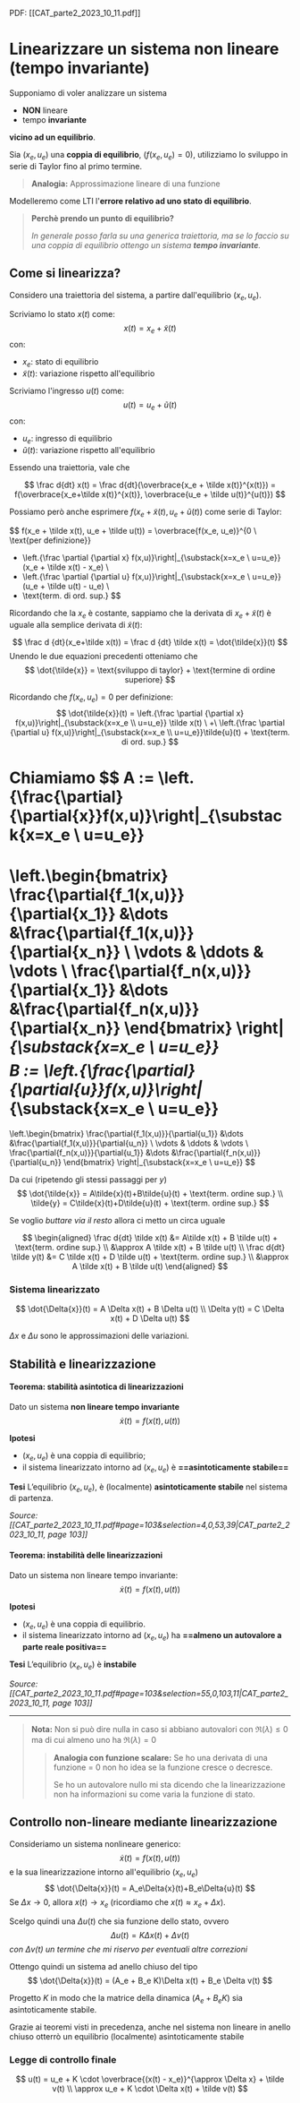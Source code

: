 PDF: [[CAT_parte2_2023_10_11.pdf]]

# Linearizzare un sistema non lineare (tempo invariante)

Supponiamo di voler analizzare un sistema

- **NON** lineare
- tempo **invariante**

**vicino ad un equilibrio**.

Sia $(x_e, u_e)$ una **coppia di equilibrio**, ($f(x_e, u_e)=0$), utilizziamo lo sviluppo in serie di Taylor fino al primo termine.

> **Analogia:**
> Approssimazione lineare di una funzione

Modelleremo come LTI l'**errore relativo ad uno stato di equilibrio**.

> **Perchè prendo un punto di equilibrio?**
>
> *In generale posso farla su una generica traiettoria, ma se lo faccio su una coppia di equilibrio ottengo un sistema **tempo invariante**.*

## Come si linearizza?

Considero una traiettoria del sistema, a partire dall'equilibrio $(x_e, u_e)$.

Scriviamo lo stato $x(t)$ come:
$$x(t) = x_e + \tilde x(t)$$
con:

- $x_e$: stato di equilibrio
- $\tilde x(t)$: variazione rispetto all'equilibrio

Scriviamo l'ingresso $u(t)$ come:
$$u(t) = u_e + \tilde u(t)$$
con:

- $u_e$: ingresso di equilibrio
- $\tilde u(t)$: variazione rispetto all'equilibrio

Essendo una traiettoria, vale che

$$
\frac d{dt} x(t) = \frac d{dt}(\overbrace{x_e + \tilde x(t)}^{x(t)}) =
f(\overbrace{x_e+\tilde x(t)}^{x(t)}, \overbrace{u_e + \tilde u(t)}^{u(t)})
$$

Possiamo però anche esprimere $f(x_e + \tilde x(t), u_e + \tilde u(t))$ come serie di Taylor:

$$
f(x_e + \tilde x(t), u_e + \tilde u(t)) =
\overbrace{f(x_e, u_e)}^{0 \ \text{per definizione}}
- \left.{\frac \partial {\partial x} f(x,u)}\right|_{\substack{x=x_e \\ u=u_e}} (x_e + \tilde x(t) - x_e) \\
- \left.{\frac \partial {\partial u} f(x,u)}\right|_{\substack{x=x_e \\ u=u_e}} (u_e + \tilde u(t) - u_e) \\
- \text{term. di ord. sup.}
$$

Ricordando che la $x_e$ è costante, sappiamo che la derivata di $x_e + \tilde x(t)$ è uguale alla semplice derivata di $\tilde x(t)$:

$$
\frac d {dt}(x_e+\tilde x(t)) = \frac d {dt} \tilde x(t) = \dot{\tilde{x}}(t)
$$
Unendo le due equazioni precedenti otteniamo che
$$
\dot{\tilde{x}} = \text{sviluppo di taylor} + \text{termine di ordine superiore}
$$

Ricordando che $f(x_e, u_e) = 0$ per definizione:
$$
\dot{\tilde{x}}(t)
= \left.{\frac \partial {\partial x} f(x,u)}\right|_{\substack{x=x_e \\ u=u_e}} \tilde x(t) \ +\  \left.{\frac \partial {\partial u} f(x,u)}\right|_{\substack{x=x_e \\ u=u_e}}\tilde{u}(t) +  \text{term. di ord. sup.}
$$

Chiamiamo
$$
A := \left.{\frac{\partial}{\partial{x}}f(x,u)}\right|_{\substack{x=x_e \\ u=u_e}}
=
\left.\begin{bmatrix}
 \frac{\partial{f_1(x,u)}}{\partial{x_1}}
 &\dots
 &\frac{\partial{f_1(x,u)}}{\partial{x_n}}
 \\
 \vdots & \ddots & \vdots
 \\
 \frac{\partial{f_n(x,u)}}{\partial{x_1}}
 &\dots
 &\frac{\partial{f_n(x,u)}}{\partial{x_n}}
\end{bmatrix}
\right|_{\substack{x=x_e \\ u=u_e}}
$$
$$
B := \left.{\frac{\partial}{\partial{u}}f(x,u)}\right|_{\substack{x=x_e \\ u=u_e}}
=
\left.\begin{bmatrix}
 \frac{\partial{f_1(x,u)}}{\partial{u_1}}
 &\dots
 &\frac{\partial{f_1(x,u)}}{\partial{u_n}}
 \\
 \vdots & \ddots & \vdots
 \\
 \frac{\partial{f_n(x,u)}}{\partial{u_1}}
 &\dots
 &\frac{\partial{f_n(x,u)}}{\partial{u_n}}
\end{bmatrix}
\right|_{\substack{x=x_e \\ u=u_e}}
$$

Da cui (ripetendo gli stessi passaggi per $y$)
$$
\dot{\tilde{x}} = A\tilde{x}(t)+B\tilde{u}(t) + \text{term. ordine sup.} \\
\tilde{y} = C\tilde{x}(t)+D\tilde{u}(t) + \text{term. ordine sup.}
$$

Se voglio *buttare via il resto* allora ci metto un circa uguale

$$
\begin{aligned}
\frac d{dt} \tilde x(t)
 &= A\tilde x(t) + B \tilde u(t) + \text{term. ordine sup.}  \\
 &\approx A \tilde x(t) + B \tilde u(t) \\
\frac d{dt} \tilde y(t)
 &= C \tilde x(t) + D \tilde u(t) + \text{term. ordine sup.}  \\
 &\approx A \tilde x(t) + B \tilde u(t)
\end{aligned}
$$

### Sistema linearizzato

$$
\dot{\Delta{x}}(t) = A \Delta x(t) + B \Delta u(t) \\
\Delta y(t) = C \Delta x(t) + D \Delta u(t)
$$

$\Delta x$ e $\Delta u$ sono le approssimazioni delle variazioni.

## Stabilità e linearizzazione

#### Teorema: stabilità asintotica di linearizzazioni

Dato un sistema **non lineare tempo invariante**
$$\dot x(t) = f (x(t), u(t))$$

**Ipotesi**

- $(x_e, u_e)$ è una coppia di equilibrio;
- il sistema linearizzato intorno ad $(x_e, u_e)$ è **==asintoticamente stabile==**

**Tesi**
L’equilibrio $(x_e, u_e)$, è (localmente) **asintoticamente stabile** nel sistema di partenza.

*Source: [[CAT_parte2_2023_10_11.pdf#page=103&selection=4,0,53,39|CAT_parte2_2023_10_11, page 103]]*

#### Teorema: instabilità delle linearizzazioni

Dato un sistema non lineare tempo invariante:$$\dot x(t) = f (x(t), u(t))$$

**Ipotesi**

- $(x_e, u_e)$ è una coppia di equilibrio.
- il sistema linearizzato intorno ad $(x_e, u_e)$ ha **==almeno un autovalore a parte reale positiva==**

**Tesi**
L’equilibrio $(x_e,u_e)$ è **instabile**

*Source: [[CAT_parte2_2023_10_11.pdf#page=103&selection=55,0,103,11|CAT_parte2_2023_10_11, page 103]]*

---
> **Nota:**
> Non si può dire nulla in caso si abbiano autovalori  con $\Re(\lambda) \le 0$ ma di cui almeno uno ha $\Re(\lambda) = 0$
>
> > **Analogia con funzione scalare:**
> > Se ho una derivata di una funzione = 0 non ho idea se la funzione cresce o decresce.
> >
> > Se ho un autovalore nullo mi sta dicendo che la linearizzazione non ha informazioni su come varia la funzione di stato.

## Controllo non-lineare mediante linearizzazione

Consideriamo un sistema nonlineare generico:
$$
\dot{x}(t) = f(x(t),u(t))
$$
e la sua linearizzazione intorno all'equilibrio $(x_e, u_e)$
$$
\dot{\Delta{x}}(t) = A_e\Delta{x}(t)+B_e\Delta{u}(t)
$$
Se $\Delta{x} \to 0$, allora $x(t)\to x_e$  (ricordiamo che $x(t)\approx x_e + \Delta{x}$).

Scelgo quindi una $\Delta{u}(t)$ che sia funzione dello stato, ovvero
$$\Delta{u}(t) = K\Delta{x}(t) + \Delta v(t)$$
*con $\Delta{v}(t)$ un termine che mi riservo per eventuali altre correzioni*

Ottengo quindi un sistema ad anello chiuso del tipo
$$
\dot{\Delta{x}}(t) = (A_e + B_e K)\Delta x(t) + B_e \Delta v(t)
$$

Progetto $K$ in modo che la matrice della dinamica ($A_e + B_e K$) sia
asintoticamente stabile.

Grazie ai teoremi visti in precedenza, anche nel sistema non lineare in anello chiuso otterrò un equilibrio (localmente) asintoticamente stabile

### Legge di controllo finale

$$
u(t) = u_e + K \cdot \overbrace{(x(t) - x_e)}^{\approx \Delta x} + \tilde v(t) \\
\approx u_e + K \cdot \Delta x(t) + \tilde v(t)
$$
